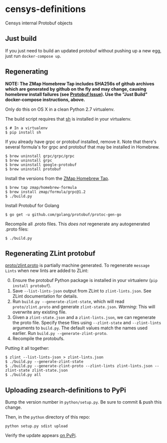 # censys-definitions
Censys internal Protobuf objects

## Just build
If you just need to build an updated protobuf without pushing up a new egg, just run `docker-compose up`.

## Regenerating

**NOTE: The ZMap Homebrew Tap includes SHA256s of github archives which are generated by github on the fly and may change, causing homebrew install failures (see [Protobuf Issue](https://github.com/protocolbuffers/protobuf/issues/3619)). Use the "Just Build" docker-compose instructions, above.**

Only do this on OS X in a clean Python 2.7 virtualenv.

The build script requires that [sh](https://amoffat.github.io/sh/) is installed
in your virtualenv.

```console
$ # In a virtualenv
$ pip install sh
```

If you already have grpc or protobuf installed, remove it. Note that there's
several formula's for grpc and protobuf that may be installed in Homebrew.

```console
$ brew uninstall grpc/grpc/grpc
$ brew uninstall grpc
$ brew uninstall google-protobuf
$ brew uninstall protobuf
```

Install the versions from the [ZMap Homebrew
Tap](https://github.com/zmap/homebrew-formula).

```console
$ brew tap zmap/homebrew-formula
$ brew install zmap/formula/grpc@1.2
$ ./build.py
```

Install Protobuf for Golang
```console
$ go get -u github.com/golang/protobuf/protoc-gen-go
```

Recompile all .proto files. This _does not_ regenerate any autogenerated .proto files:
```console
$ ./build.py
```

## Regenerating ZLint protobuf

[proto/zlint.proto](proto/zlint.proto) is partially machine generated. To regenerate `message Lints` when new lints are added to ZLint:

0. Ensure the protobuf Python package is installed in your virtualenv (`pip
   install protobuf`).
1. Save `--list-lints-json` output from ZLint to `zlint-lints.json`. See ZLint
   documentation for details.
2. Run `build.py --generate-zlint-state`, which will read `proto/zlint.proto` and generate `zlint-state.json`. *Warning*: This will overwrite any existing file.
3. Given a `zlint-state.json` and a `zlint-lints.json`, we can regenerate the proto file. Specify these files using `--zlint-state` and `--zlint-lints` arguments to `build.py`. The default values match the names used earlier. Run `build.py --generate-zlint-proto`.
4. Recompile the protobufs.

Putting it all together:

```console
$ zlint --list-lints-json > zlint-lints.json
$ ./build.py --generate-zlint-state
$ ./build.py --generate-zlint-proto --zlint-lints zlint-lints.json --zlint-state zlint-state.json
$ ./build.py all
```

## Uploading zsearch-definitions to PyPi

Bump the version number in `python/setup.py`. Be sure to commit & push this change.

Then, in the `python` directory of this repo:
```
python setup.py sdist upload
```

Verify the update appears [on PyPi](https://pypi.python.org/pypi/zsearch-definitions).
